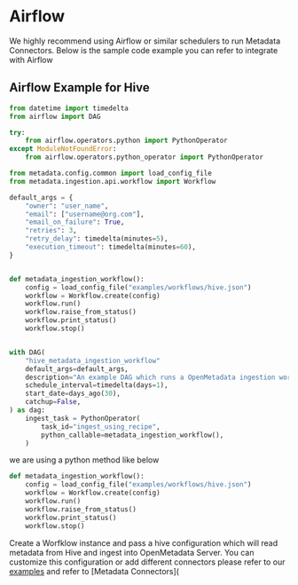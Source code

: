 # Airflow

We highly recommend using Airflow or similar schedulers to run Metadata Connectors. Below is the sample code example you can refer to integrate with Airflow

## Airflow Example for Hive

```python
from datetime import timedelta
from airflow import DAG

try:
    from airflow.operators.python import PythonOperator
except ModuleNotFoundError:
    from airflow.operators.python_operator import PythonOperator

from metadata.config.common import load_config_file
from metadata.ingestion.api.workflow import Workflow

default_args = {
    "owner": "user_name",
    "email": ["username@org.com"],
    "email_on_failure": True,
    "retries": 3,
    "retry_delay": timedelta(minutes=5),
    "execution_timeout": timedelta(minutes=60),
}


def metadata_ingestion_workflow():
    config = load_config_file("examples/workflows/hive.json")
    workflow = Workflow.create(config)
    workflow.run()
    workflow.raise_from_status()
    workflow.print_status()
    workflow.stop()


with DAG(
    "hive_metadata_ingestion_workflow"
    default_args=default_args,
    description="An example DAG which runs a OpenMetadata ingestion workflow",
    schedule_interval=timedelta(days=1),
    start_date=days_ago(30),
    catchup=False,
) as dag:
    ingest_task = PythonOperator(
        task_id="ingest_using_recipe",
        python_callable=metadata_ingestion_workflow(),
    )
```

we are using a python method like below

```python
def metadata_ingestion_workflow():
    config = load_config_file("examples/workflows/hive.json")
    workflow = Workflow.create(config)
    workflow.run()
    workflow.raise_from_status()
    workflow.print_status()
    workflow.stop()
```

Create a Worfklow instance and pass a hive configuration which will read metadata from Hive and ingest into OpenMetadata Server. You can customize this configuration or add different connectors please refer to our [examples](https://github.com/open-metadata/OpenMetadata/tree/main/ingestion/examples/workflows) and refer to \[Metadata Connectors\]\(

